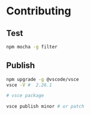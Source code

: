 # Contributing

## Test

```bash
npm mocha -g filter
```

## Publish

```bash
npm upgrade -g @vscode/vsce
vsce -V #  2.26.1

# vsce package

vsce publish minor # or patch
```
